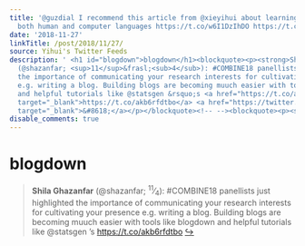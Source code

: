 ```yaml
---
title: '@guzdial I recommend this article from @xieyihui about learning and criticizing
  both human and computer languages https://t.co/w6I1DzIhDO https://t.co/6mLVGNbh0c'
date: '2018-11-27'
linkTitle: /post/2018/11/27/
source: Yihui's Twitter Feeds
description: ' <h1 id="blogdown">blogdown</h1><blockquote><p><strong>Shila Ghazanfar</strong>
  (@shazanfar; <sup>11</sup>&frasl;<sub>4</sub>): #COMBINE18 panellists just highlighted
  the importance of communicating your research interests for cultivating your presence
  e.g. writing a blog. Building blogs are becoming muuch easier with tools like blogdown
  and helpful tutorials like @statsgen &rsquo;s <a href="https://t.co/akb6rfdtbo"
  target="_blank">https://t.co/akb6rfdtbo</a> <a href="https://twitter.com/xieyihui/status/1066924387528392704"
  target="_blank">&#8618;</a></p></blockquote><!-- --><blockquote><p><st ...'
disable_comments: true
---
```

 <h1 id="blogdown">blogdown</h1><blockquote><p><strong>Shila Ghazanfar</strong> (@shazanfar; <sup>11</sup>&frasl;<sub>4</sub>): #COMBINE18 panellists just highlighted the importance of communicating your research interests for cultivating your presence e.g. writing a blog. Building blogs are becoming muuch easier with tools like blogdown and helpful tutorials like @statsgen &rsquo;s <a href="https://t.co/akb6rfdtbo" target="_blank">https://t.co/akb6rfdtbo</a> <a href="https://twitter.com/xieyihui/status/1066924387528392704" target="_blank">&#8618;</a></p></blockquote><!-- --><blockquote><p><st ...